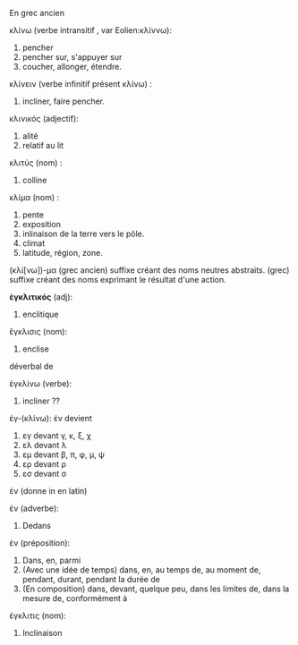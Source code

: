 En grec ancien 

κλίνω (verbe intransitif
, var Eolien:κλίννω):

  1. pencher
  2. pencher sur, s'appuyer sur
  3. coucher, allonger, étendre.
  
κλίνειν (verbe infinitif présent κλίνω) :

  1. incliner, faire pencher.
  
κλινικός (adjectif):

  1. alité
  2. relatif au lit

κλιτύς (nom) : 

  1. colline
  
κλίμα (nom) :

  1. pente
  2. exposition
  3. inlinaison de la terre vers 
  le pôle.
  4. climat
  5. latitude, région, zone.
  
(κλί[νω])-μα 
(grec ancien) suffixe créant 
des noms neutres abstraits.
(grec) suffixe créant 
des noms exprimant 
le résultat d'une action.

**ἐγκλιτικός** (adj):

  1. enclitique
  
ἔγκλισις (nom):

  1. enclise
  
déverbal de 

ἐγκλίνω (verbe):

  1. incliner ??

ἐγ-(κλίνω): έν devient 
  1. εγ devant γ, κ, ξ, χ
  2. ελ devant λ
  3. εμ devant β, π, φ, μ, ψ
  4. ερ devant ρ
  5. εσ devant σ

έν (donne in en latin)

έν (adverbe):
  1. Dedans
  
έν (préposition):
  1. Dans, en, parmi
  2. (Avec une idée de temps) dans,
en, au temps de, au moment de, 
pendant, durant, pendant la durée de
  3. (En composition) dans, devant,
quelque peu, dans les limites de,
dans la mesure de, conformément à

ἐγκλιτις (nom): 

  1. Inclinaison
